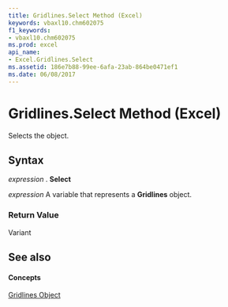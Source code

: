 ```yaml
---
title: Gridlines.Select Method (Excel)
keywords: vbaxl10.chm602075
f1_keywords:
- vbaxl10.chm602075
ms.prod: excel
api_name:
- Excel.Gridlines.Select
ms.assetid: 186e7b88-99ee-6afa-23ab-864be0471ef1
ms.date: 06/08/2017
---
```



# Gridlines.Select Method (Excel)

Selects the object.


## Syntax

 _expression_ . **Select**

 _expression_ A variable that represents a **Gridlines** object.


### Return Value

Variant


## See also


#### Concepts


[Gridlines Object](Excel.Gridlines(objec).md)

